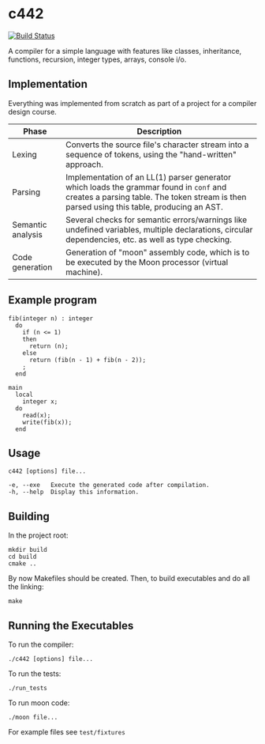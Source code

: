 # c442

[![Build Status](https://travis-ci.org/lkadian/c442.svg?branch=master)](https://travis-ci.org/lkadian/c442)

A compiler for a simple language with features like classes, inheritance, functions, recursion, integer types, arrays, console i/o.

## Implementation

Everything was implemented from scratch as part of a project for a compiler design course.

| Phase             | Description                                                                                                                                                                          |
|-------------------|--------------------------------------------------------------------------------------------------------------------------------------------------------------------------------------|
| Lexing            | Converts the source file's character stream into a sequence of tokens, using the "hand-written" approach.                                                                            |
| Parsing           | Implementation of an LL(1) parser generator which loads the grammar found in `conf` and creates a parsing table. The token stream is then parsed using this table, producing an AST. |
| Semantic analysis | Several checks for semantic errors/warnings like undefined variables, multiple declarations, circular dependencies, etc. as well as type checking.                                   |
| Code generation   | Generation of "moon" assembly code, which is to be executed by the Moon processor (virtual machine).                                                                                 |
## Example program

```
fib(integer n) : integer
  do
    if (n <= 1)
    then
      return (n);
    else
      return (fib(n - 1) + fib(n - 2));
    ;
  end

main
  local
    integer x;
  do
    read(x);
    write(fib(x));
  end
```

## Usage

```
c442 [options] file...

-e, --exe   Execute the generated code after compilation.
-h, --help  Display this information.
```

## Building

In the project root:
```
mkdir build
cd build
cmake ..
```

By now Makefiles should be created. Then, to build executables and do all the linking:
```
make
```

## Running the Executables

To run the compiler:
```
./c442 [options] file...
```

To run the tests:
```
./run_tests
```

To run moon code:
```
./moon file...
```

For example files see `test/fixtures`

